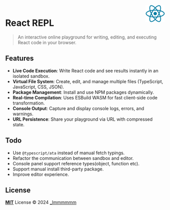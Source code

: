 <img align="right" width="60" src="./public/react.svg" />

# React REPL

> An interactive online playground for writing, editing, and executing React code in your browser.

## Features

- **Live Code Execution**: Write React code and see results instantly in an isolated sandbox.
- **Virtual File System**: Create, edit, and manage multiple files (TypeScript, JavaScript, CSS, JSON).
- **Package Management**: Install and use NPM packages dynamically.
- **Real-time Compilation**: Uses ESBuild WASM for fast client-side code transformation.
- **Console Output**: Capture and display console logs, errors, and warnings.
- **URL Persistence**: Share your playground via URL with compressed state.

## Todo

- Use `@typescript/ata` instead of manual fetch typings.
- Refactor the communication between sandbox and editor.
- Console panel support reference types(object, function etc).
- Support manual install third-party package.
- Improve editor experience.

## License

[**MIT**](./LICENSE) License © 2024 [_lmmmmmm](https://github.com/Lmmmmmm-bb)
